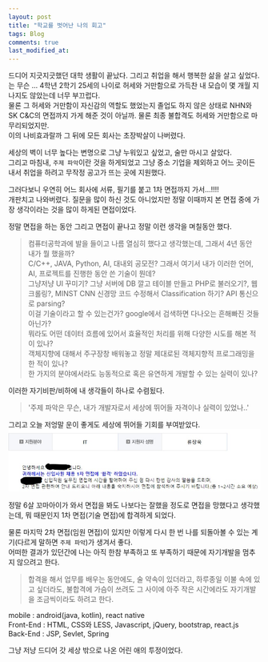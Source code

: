 ```yaml
---
layout: post
title: "학교를 벗어난 나의 회고"
tags: Blog
comments: true
last_modified_at:
---
```


드디어 지긋지긋했던 대학 생활이 끝났다. 그리고 취업을 해서 행복한 삶을 살고 싶었다.  
는 무슨 ... 4학년 2학기 25세의 나이로 허세와 거만함으로 가득찬 내 모습이 몇 개월 지나지도 않았는데 너무 부끄럽다.  
물론 그 허세와 거만함이 자신감의 역할도 했었는지 졸업도 하지 않은 상태로 NHN와 SK C&C의 면접까지 가게 해준 것이 아닐까. 물론 최종 불합격도 허세와 거만함으로 마무리되었지만.  
이의 나비효과랄까 그 뒤에 모든 회사는 초장박살이 나버렸다.

세상의 벽이 너무 높다는 변명으로 그냥 누워있고 싶었고, 술만 마시고 살았다.  
그리고 마침내, `주제 파악`이란 것을 하게되었고 그냥 중소 기업을 제외하고 어느 곳이든 내서 취업을 하려고 무작정 공고가 뜨는 곳에 지원했다.

그러다보니 우연히 어느 회사에 서류, 필기를 붙고 1차 면접까지 가서...!!!!  
개판치고 나와버렸다. 질문을 많이 하신 것도 아니었지만 정말 이때까지 본 면접 중에 가장 생각이라는 것을 많이 하게된 면접이었다.

정말 면접을 하는 동안 그리고 면접이 끝나고 정말 이런 생각을 며칠동안 했다.

> 컴퓨터공학과에 발을 들이고 나름 열심히 했다고 생각했는데, 그래서 4년 동안 내가 뭘 했을까?  
> C/C++, JAVA, Python, AI, 대내외 공모전? 그래서 여기서 내가 이러한 언어, AI, 프로젝트를 진행한 동안 쓴 기술이 뭔데?  
>  그냥저냥 UI 꾸미기? 그냥 서버에 DB 깔고 테이블 만들고 PHP로 불러오기?, 웹 크롤링?, MINST CNN 신경망 코드 수정해서 Classification 하기? API 통신으로 parsing?  
> 이걸 기술이라고 할 수 있는건가? google에서 검색하면 다나오는 흔해빠진 것들 아닌가?  
> 뭐라도 어떤 데이터 흐름에 있어서 효율적인 처리를 위해 다양한 시도를 해본 적이 있나?  
> 객체지향에 대해서 주구장창 배워놓고 정말 제대로된 객체지향적 프로그래밍을 한 적이 있나?  
> 한 가지의 분야에서라도 능동적으로 혹은 유연하게 개발할 수 있는 실력이 있나?  

이러한 자기비판/비하에 내 생각들이 하나로 수렴됬다.
> '주제 파악은 무슨, 내가 개발자로서 세상에 뛰어들 자격이나 실력이 있었나..'

그리고 오늘 저엉말 운이 좋게도 세상에 뛰어들 기회를 부여받았다.
![interview](images/../../images/Life/interview1.jpg)

정말 6살 꼬마아이가 와서 면접을 봐도 나보다는 잘했을 정도로 면접을 망했다고 생각했는데, 뭐 때문인지 1차 면접(기술 면접)에 합격하게 되었다.

물론 마지막 2차 면접(임원 면접)이 있지만 이렇게 다시 한 번 나를 되돌아볼 수 있는 계기(다르게 말하면 `주제 파악`)가 생겨서 좋다.  
어떠한 결과가 있던간에 나는 아직 한참 부족하고 또 부족하기 때문에 자기개발을 멈추지 않으려고 한다.
>합격을 해서 업무를 배우는 동안에도, 술 약속이 있더라고, 하루종일 이불 속에 있고 싶더라도, 불합격에 가슴이 쓰려도 그 사이에 아주 작은 시간에라도 자기개발을 조금씩이라도 하려고 한다.

mobile : android(java, kotlin), react native  
Front-End : HTML, CSS와 LESS, Javascript, jQuery, bootstrap, react.js  
Back-End : JSP, Sevlet, Spring

그냥 저냥 드디어 갓 세상 밖으로 나온 어린 애의 투정이었다.